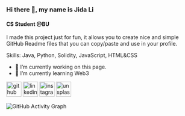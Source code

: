 ### Hi there 👋, my name is Jida Li
#### CS Student @BU
I made this project just for fun, it allows you to create nice and simple GitHub Readme files that you can copy/paste and use in your profile.

Skills: Java, Python, Solidity, JavaScript, HTML&CSS

- 🔭 I’m currently working on this page. 
- 🌱 I’m currently learning Web3 


[<img src='https://cdn.jsdelivr.net/npm/simple-icons@3.0.1/icons/github.svg' alt='github' height='40'>](https://github.com/https://github.com/jidalii)  [<img src='https://cdn.jsdelivr.net/npm/simple-icons@3.0.1/icons/linkedin.svg' alt='linkedin' height='40'>](https://www.linkedin.com/in/https://www.linkedin.com/in/jida-li//)  [<img src='https://cdn.jsdelivr.net/npm/simple-icons@3.0.1/icons/instagram.svg' alt='instagram' height='40'>](https://www.instagram.com/https://www.instagram.com/jida_leeeee//)  [<img src='https://cdn.jsdelivr.net/npm/simple-icons@3.0.1/icons/unsplash.svg' alt='unsplash' height='40'>](https://unsplash.com/@jida_leee)  

![GitHub Activity Graph](https://activity-graph.herokuapp.com/graph?username=https://github.com/jidalii)  


